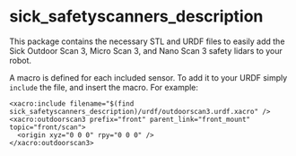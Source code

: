 sick_safetyscanners_description
=====================================

This package contains the necessary STL and URDF files to easily add the Sick Outdoor Scan 3, Micro Scan 3, and
Nano Scan 3 safety lidars to your robot.

A macro is defined for each included sensor.  To add it to your URDF simply `include` the file, and insert the
macro.  For example:

    <xacro:include filename="$(find sick_safetyscanners_description)/urdf/outdoorscan3.urdf.xacro" />
    <xacro:outdoorscan3 prefix="front" parent_link="front_mount" topic="front/scan">
      <origin xyz="0 0 0" rpy="0 0 0" />
    </xacro:outdoorscan3>
